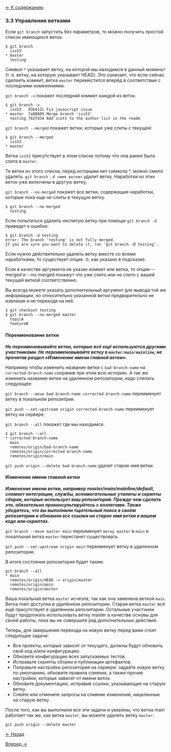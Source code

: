 [<- К содержанию](readme.md)

### 3.3 Управление ветками

Если `git branch` запустить без параметров, то можно получить простой список имеющихся веток.

```
$ git branch
  iss53
* master
  testing
  ```

Символ `*` указывает ветку, на которой мы находимся в данный моменьт (т. е. ветку, на которую указывает HEAD). Это означает, что если сейчас сделаеть коммит, ветка `master` переместится вперёд в соответствии с последними изменениями.

`git branch -v` покажет последний коммит каждой из веток.

```
$ git branch -v
  iss53   93b412c Fix javascript issue
* master  7a98805 Merge branch 'iss53'
  testing 782fd34 Add scott to the author list in the readm
```

`git branch --merged` покажет ветки, которые уже слиты с текущей:

```
$ git branch --merged
  iss53
* master
```

Ветка `iss53` присутствует в этом списке потому что она ранее была слита в `master`.

Те ветки из этого списка, перед которыми нет символа *, можно смело удалять.
`git branch -d <имя ветки>` удалит ветку. Наработки из этих веток уже включены в другую ветку,

`git branch --no-merged` покажет все ветки, содержащие наработки, которые пока еще не слиты в текущую ветку.

```
$ git branch --no-merged
  testing
```

Если попытаться удалить неслитую ветку при помощи `git branch -d` приведет к ошибке:

```
$ git branch -d testing
error: The branch 'testing' is not fully merged.
If you are sure you want to delete it, run 'git branch -D testing'.
```

Если нужно действительно удалить ветку вместе со всеми наработками, то существует опция `-D`, как указано в подсказке.

Если в качестве аргумента не указан коммит или ветка, то опции --merged и --no-merged покажут что уже слито или не слито с вашей текущей веткой соответственно.

Вы всегда можете указать дополнительный аргумент для вывода той же информации, но относительно указанной ветки предварительно не извлекая и не переходя на неё.

```
$ git checkout testing
$ git branch --no-merged master
  topicA
  featureB
```
#### Переименование ветки

**_Не переименовывайте ветки, которые всё ещё используются другими участниками. Не переименовывайте ветку в `master/main/mainline`, не прочитав раздел «Изменение имени главной ветки»._**

Например чтобы изменить название ветки с `bad-branch-name` на `corrected-branch-name` сохранив при этом всю историю. А так же изменить название ветки на удаленном репозитории, надо слелать следующее:

`git branch --move bad-branch-name corrected-branch-name` переименует ветку в локальном репозитрии.

`git push --set-upstream origin corrected-branch-name` переименует ветку на сервере.

`git branch --all` покажет где мы находимся.

```
$ git branch --all
* corrected-branch-name
  main
  remotes/origin/bad-branch-name
  remotes/origin/corrected-branch-name
  remotes/origin/main
```

`git push origin --delete bad-branch-name` удалит старое имя ветки.

#### Изменение имени главной ветки

**_Изменение имени ветки, например master/main/mainline/default, сломает интеграции, службы, вспомогательные утилиты и скрипты сборки, которые использует ваш репозиторий. Прежде чем сделать это, обязательно проконсультируйтесь с коллегами. Также убедитесь, что вы выполнили тщательный поиск в своём репозитории и обновили все ссылки на старое имя ветки в вашем коде или скриптах._**

`git branch --move master main` переименует `ветку master` в `main` и локалльная ветка `master` перестанет существовать.

`git push --set-upstream origin main` переименует ветку в удаленном репозитории.

В итоге состояние репозитория будет таким:

```
git branch --all
* main
  remotes/origin/HEAD -> origin/master
  remotes/origin/main
  remotes/origin/master
```
Ваша локальная ветка `master` исчезла, так как она заменена веткой `main`. Ветка main доступна в удалённом репозитории. Старая ветка `master` всё ещё присутствует в удалённом репозитории. Остальные участники будут продолжать использовать ветку master в качестве основы для своей работы, пока вы не совершите ряд дополнительных действий.

Теперь, для завершения перехода на новую ветку перед вами стоят следующие задачи:

* Все проекты, которые зависят от текущего, должны будут обновить свой код и/или конфигурацию.
* Обновите конфигурацию всех запускаемых тестов.
* Исправьте скрипты сборки и публикации артефактов.
* Поправьте настройки репозитория на сервере: задайте новую ветку по умолчанию, обновите правила слияния, а также прочие настройки, которые зависят от имени веток.
* Обновите документацию, исправив ссылки, указывающие на старую ветку.
* Слейте или отмените запросы на слияние изменений, нацеленные на старую ветку.

После того, как вы выполнили все эти задачи и уверены, что ветка main работает так же, как ветка `master`, вы можете удалить ветку `master`:

`git push origin --delete master` 

[<- Назад](basick-branching-merging.md)

[Вперед ->](branching-workflows.md)